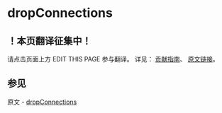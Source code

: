 # dropConnections

## ！本页翻译征集中！

请点击页面上方 EDIT THIS PAGE 参与翻译。
详见：
[贡献指南]( https://github.com/JinMuInfo/MongoDB-Manual-zh/blob/master/CONTRIBUTING.md )、
[原文链接](  https://docs.mongodb.com/manual/reference/command/dropConnections/  )。

## 参见

原文 - [dropConnections]( https://docs.mongodb.com/manual/reference/command/dropConnections/ )

